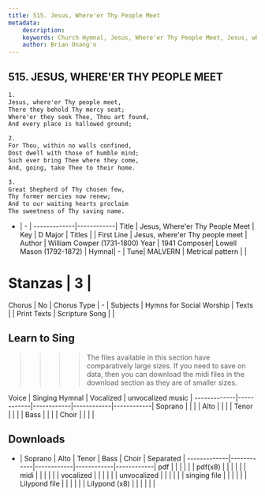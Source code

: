 ```yaml
---
title: 515. Jesus, Where'er Thy People Meet
metadata:
    description: 
    keywords: Church Hymnal, Jesus, Where'er Thy People Meet, Jesus, where'er Thy people meet, 
    author: Brian Onang'o
---
```



## 515. JESUS, WHERE'ER THY PEOPLE MEET

```txt
1.
Jesus, where'er Thy people meet, 
There they behold Thy mercy seat; 
Where'er they seek Thee, Thou art found, 
And every place is hallowed ground; 

2.
For Thou, within no walls confined, 
Dost dwell with those of humble mind; 
Such ever bring Thee where they come, 
And, going, take Thee to their home. 

3.
Great Shepherd of Thy chosen few, 
Thy former mercies now renew; 
And to our waiting hearts proclaim 
The sweetness of Thy saving name.
```

- |   -  |
-------------|------------|
Title | Jesus, Where'er Thy People Meet |
Key | D Major |
Titles |  |
First Line | Jesus, where'er Thy people meet |
Author | William Cowper (1731-1800)
Year | 1941
Composer| Lowell Mason (1792-1872) |
Hymnal|  - |
Tune| MALVERN |
Metrical pattern | |
# Stanzas | 3 |
Chorus | No |
Chorus Type | - |
Subjects | Hymns for Social Worship |
Texts |  |
Print Texts | 
Scripture Song |  |
  
## Learn to Sing

>>>> The files available in this section have comparatively large sizes. If you need to save on data, then you can download the midi files in the download section as they are of smaller sizes.

Voice |  Singing Hymnal | Vocalized | unvocalized music |
-------------|------------|------------|------------|------------|
Soprano | | | |
Alto | | | |
Tenor | | | |
Bass | | | |
Choir | | | |

## Downloads

- |  Soprano | Alto | Tenor | Bass | Choir | Separated |
-------------|------------|------------|------------|------------|
pdf | | | | | |
pdf(x8) | | | | | |
midi | | | | | |
vocalized | | | | | |
unvocalized | | | | | |
singing file | | | | | |
Lilypond file | | | | | |
Lilypond (x8) | | | | | |
  